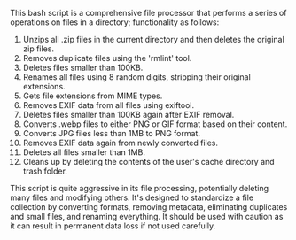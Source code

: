 This bash script is a comprehensive file processor that performs a series of operations on files in a directory; functionality as follows:

1. Unzips all .zip files in the current directory and then deletes the original zip files.
2. Removes duplicate files using the 'rmlint' tool.
3. Deletes files smaller than 100KB.
4. Renames all files using 8 random digits, stripping their original extensions.
5. Gets file extensions from MIME types.
6. Removes EXIF data from all files using exiftool.
7. Deletes files smaller than 100KB again after EXIF removal.
8. Converts .webp files to either PNG or GIF format based on their content.
9. Converts JPG files less than 1MB to PNG format.
10. Removes EXIF data again from newly converted files.
11. Deletes all files smaller than 1MB.
12. Cleans up by deleting the contents of the user's cache directory and trash folder.

This script is quite aggressive in its file processing, potentially deleting many files and modifying others. It's designed to standardize a file collection by converting formats, removing metadata, eliminating duplicates and small files, and renaming everything. It should be used with caution as it can result in permanent data loss if not used carefully.
